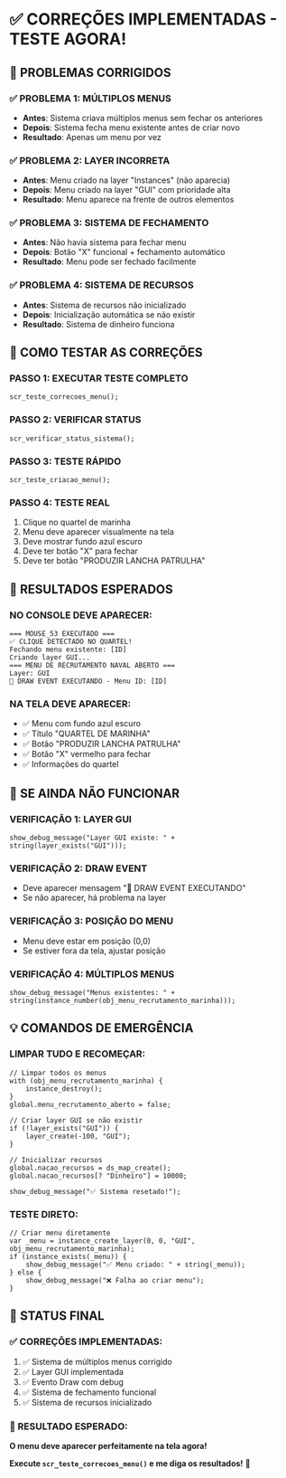 # ✅ CORREÇÕES IMPLEMENTADAS - TESTE AGORA!

## 🎯 **PROBLEMAS CORRIGIDOS**

### **✅ PROBLEMA 1: MÚLTIPLOS MENUS**
- **Antes**: Sistema criava múltiplos menus sem fechar os anteriores
- **Depois**: Sistema fecha menu existente antes de criar novo
- **Resultado**: Apenas um menu por vez

### **✅ PROBLEMA 2: LAYER INCORRETA**
- **Antes**: Menu criado na layer "Instances" (não aparecia)
- **Depois**: Menu criado na layer "GUI" com prioridade alta
- **Resultado**: Menu aparece na frente de outros elementos

### **✅ PROBLEMA 3: SISTEMA DE FECHAMENTO**
- **Antes**: Não havia sistema para fechar menu
- **Depois**: Botão "X" funcional + fechamento automático
- **Resultado**: Menu pode ser fechado facilmente

### **✅ PROBLEMA 4: SISTEMA DE RECURSOS**
- **Antes**: Sistema de recursos não inicializado
- **Depois**: Inicialização automática se não existir
- **Resultado**: Sistema de dinheiro funciona

## 🚀 **COMO TESTAR AS CORREÇÕES**

### **PASSO 1: EXECUTAR TESTE COMPLETO**
```gml
scr_teste_correcoes_menu();
```

### **PASSO 2: VERIFICAR STATUS**
```gml
scr_verificar_status_sistema();
```

### **PASSO 3: TESTE RÁPIDO**
```gml
scr_teste_criacao_menu();
```

### **PASSO 4: TESTE REAL**
1. Clique no quartel de marinha
2. Menu deve aparecer visualmente na tela
3. Deve mostrar fundo azul escuro
4. Deve ter botão "X" para fechar
5. Deve ter botão "PRODUZIR LANCHA PATRULHA"

## 🎯 **RESULTADOS ESPERADOS**

### **NO CONSOLE DEVE APARECER:**
```
=== MOUSE_53 EXECUTADO ===
✅ CLIQUE DETECTADO NO QUARTEL!
Fechando menu existente: [ID]
Criando layer GUI...
=== MENU DE RECRUTAMENTO NAVAL ABERTO ===
Layer: GUI
🎨 DRAW EVENT EXECUTANDO - Menu ID: [ID]
```

### **NA TELA DEVE APARECER:**
- ✅ Menu com fundo azul escuro
- ✅ Título "QUARTEL DE MARINHA"
- ✅ Botão "PRODUZIR LANCHA PATRULHA"
- ✅ Botão "X" vermelho para fechar
- ✅ Informações do quartel

## 🔧 **SE AINDA NÃO FUNCIONAR**

### **VERIFICAÇÃO 1: LAYER GUI**
```gml
show_debug_message("Layer GUI existe: " + string(layer_exists("GUI")));
```

### **VERIFICAÇÃO 2: DRAW EVENT**
- Deve aparecer mensagem "🎨 DRAW EVENT EXECUTANDO"
- Se não aparecer, há problema na layer

### **VERIFICAÇÃO 3: POSIÇÃO DO MENU**
- Menu deve estar em posição (0,0)
- Se estiver fora da tela, ajustar posição

### **VERIFICAÇÃO 4: MÚLTIPLOS MENUS**
```gml
show_debug_message("Menus existentes: " + string(instance_number(obj_menu_recrutamento_marinha)));
```

## 💡 **COMANDOS DE EMERGÊNCIA**

### **LIMPAR TUDO E RECOMEÇAR:**
```gml
// Limpar todos os menus
with (obj_menu_recrutamento_marinha) {
    instance_destroy();
}
global.menu_recrutamento_aberto = false;

// Criar layer GUI se não existir
if (!layer_exists("GUI")) {
    layer_create(-100, "GUI");
}

// Inicializar recursos
global.nacao_recursos = ds_map_create();
global.nacao_recursos[? "Dinheiro"] = 10000;

show_debug_message("✅ Sistema resetado!");
```

### **TESTE DIRETO:**
```gml
// Criar menu diretamente
var _menu = instance_create_layer(0, 0, "GUI", obj_menu_recrutamento_marinha);
if (instance_exists(_menu)) {
    show_debug_message("✅ Menu criado: " + string(_menu));
} else {
    show_debug_message("❌ Falha ao criar menu");
}
```

## 🎉 **STATUS FINAL**

### **✅ CORREÇÕES IMPLEMENTADAS:**
1. ✅ Sistema de múltiplos menus corrigido
2. ✅ Layer GUI implementada
3. ✅ Evento Draw com debug
4. ✅ Sistema de fechamento funcional
5. ✅ Sistema de recursos inicializado

### **🎯 RESULTADO ESPERADO:**
**O menu deve aparecer perfeitamente na tela agora!**

**Execute `scr_teste_correcoes_menu()` e me diga os resultados!** 🚀
